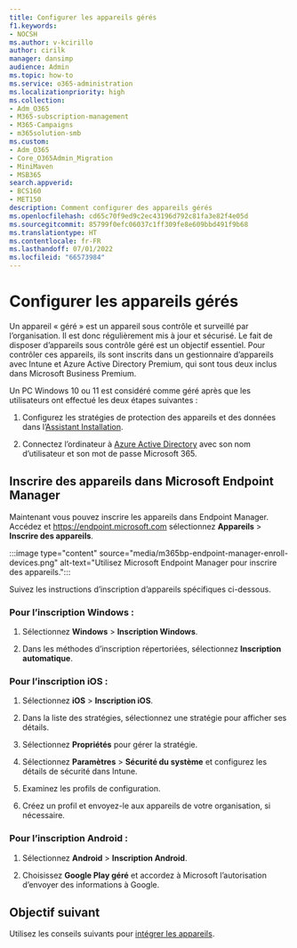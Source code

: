 ```yaml
---
title: Configurer les appareils gérés
f1.keywords:
- NOCSH
ms.author: v-kcirillo
author: cirilk
manager: dansimp
audience: Admin
ms.topic: how-to
ms.service: o365-administration
ms.localizationpriority: high
ms.collection:
- Adm_O365
- M365-subscription-management
- M365-Campaigns
- m365solution-smb
ms.custom:
- Adm_O365
- Core_O365Admin_Migration
- MiniMaven
- MSB365
search.appverid:
- BCS160
- MET150
description: Comment configurer des appareils gérés
ms.openlocfilehash: cd65c70f9ed9c2ec43196d792c81fa3e82f4e05d
ms.sourcegitcommit: 85799f0efc06037c1ff309fe8e609bbd491f9b68
ms.translationtype: HT
ms.contentlocale: fr-FR
ms.lasthandoff: 07/01/2022
ms.locfileid: "66573984"
---
```

# <a name="set-up-managed-devices"></a>Configurer les appareils gérés

Un appareil « géré » est un appareil sous contrôle et surveillé par l’organisation. Il est donc régulièrement mis à jour et sécurisé. Le fait de disposer d’appareils sous contrôle géré est un objectif essentiel. Pour contrôler ces appareils, ils sont inscrits dans un gestionnaire d’appareils avec Intune et Azure Active Directory Premium, qui sont tous deux inclus dans Microsoft Business Premium. 

Un PC Windows 10 ou 11 est considéré comme géré après que les utilisateurs ont effectué les deux étapes suivantes :

1. Configurez les stratégies de protection des appareils et des données dans l’[Assistant Installation](../business/set-up.md).

2. Connectez l’ordinateur à [Azure Active Directory](../business/set-up-windows-devices.md) avec son nom d’utilisateur et son mot de passe Microsoft 365. 

## <a name="enroll-devices-in-microsoft-endpoint-manager"></a>Inscrire des appareils dans Microsoft Endpoint Manager

Maintenant vous pouvez inscrire les appareils dans Endpoint Manager. Accédez et https://endpoint.microsoft.com sélectionnez **Appareils** > **Inscrire des appareils**. 

:::image type="content" source="media/m365bp-endpoint-manager-enroll-devices.png" alt-text="Utilisez Microsoft Endpoint Manager pour inscrire des appareils."::: 

Suivez les instructions d’inscription d’appareils spécifiques ci-dessous.

### <a name="for-windows-enrollment"></a>Pour l’inscription Windows :

1. Sélectionnez **Windows** >  **Inscription Windows**. 

2. Dans les méthodes d’inscription répertoriées, sélectionnez **Inscription automatique**.

### <a name="for-ios-enrollment"></a>Pour l’inscription iOS :

1. Sélectionnez **iOS** > **Inscription iOS**.

2. Dans la liste des stratégies, sélectionnez une stratégie pour afficher ses détails.

3. Sélectionnez **Propriétés** pour gérer la stratégie.

4. Sélectionnez **Paramètres** >  **Sécurité du système** et configurez les détails de sécurité dans Intune.

5. Examinez les profils de configuration. 

6. Créez un profil et envoyez-le aux appareils de votre organisation, si nécessaire.

### <a name="for-android-enrollment"></a>Pour l’inscription Android :

1. Sélectionnez **Android** > **Inscription Android**.

2. Choisissez **Google Play géré** et accordez à Microsoft l’autorisation d’envoyer des informations à Google.

## <a name="next-objective"></a>Objectif suivant

Utilisez les conseils suivants pour [intégrer les appareils](m365bp-onboard-devices-mdb.md).

